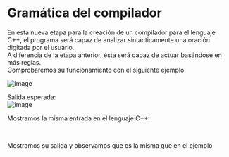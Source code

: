 # Gramática del compilador
En esta nueva etapa para la creación de un compilador para el lenguaje C++, el programa será capaz de analizar sintácticamente una oración digitada por el usuario. <br>
A diferencia de la etapa anterior, ésta será capaz de actuar basándose en más reglas. <br>
Comprobaremos su funcionamiento con el siguiente ejemplo: <br>

![image](https://user-images.githubusercontent.com/80979314/190949141-b2d92f08-d09d-4d1d-a40e-3c64c966647a.png) <br>

Salida esperada: <br>
![image](https://user-images.githubusercontent.com/80979314/190949284-b5f6fbca-7b27-4f8a-ace7-d4b1933de756.png)

Mostramos la misma entrada en el lenguaje C++: <br>

<br>

Mostramos su salida y observamos que es la misma que en el ejemplo
